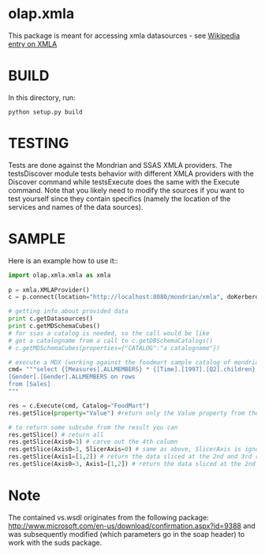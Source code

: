 olap.xmla
=========

This package is meant for accessing xmla datasources - see [Wikipedia entry on XMLA](http://en.wikipedia.org/wiki/XML_for_Analysis)

BUILD
=====

In this directory, run:

    python setup.py build

TESTING
=======

Tests are done against the Mondrian and SSAS XMLA providers.
The testsDiscover module tests behavior with different XMLA providers with the Discover command while
testsExecute does the same with the Execute command.
Note that you likely need to modify the sources if you want to test yourself since they contain specifics (namely the location
of the services and names of the data sources).

SAMPLE
======

Here is an example how to use it::

```python
import olap.xmla.xmla as xmla
        
p = xmla.XMLAProvider()
c = p.connect(location="http://localhost:8080/mondrian/xmla", doKerberos = False)

# getting info about provided data
print c.getDatasources()
print c.getMDSchemaCubes()
# for ssas a catalog is needed, so the call would be like
# get a catalogname from a call to c.getDBSchemaCatalogs()
# c.getMDSchemaCubes(properties={"CATALOG":"a catalogname"})

# execute a MDX (working against the foodmart sample catalog of mondrian)
cmd= """select {[Measures].ALLMEMBERS} * {[Time].[1997].[Q2].children} on columns, 
[Gender].[Gender].ALLMEMBERS on rows 
from [Sales]
"""

res = c.Execute(cmd, Catalog="FoodMart")
res.getSlice(property="Value") #return only the Value property from the cells

# to return some subcube from the result you can
res.getSlice() # return all
res.getSlice(Axis0=3) # carve out the 4th column
res.getSlice(Axis0=3, SlicerAxis=0) # same as above, SlicerAxis is ignored
res.getSlice(Axis1=[1,2]) # return the data sliced at the 2nd and 3rd row
res.getSlice(Axis0=3, Axis1=[1,2]) # return the data sliced at the 2nd and 3rd row in addition to the 4th column 
```

Note
====
The contained vs.wsdl originates from the following package:
<http://www.microsoft.com/en-us/download/confirmation.aspx?id=9388>
and was subsequently modified (which parameters go in the soap header) to work with the suds package.